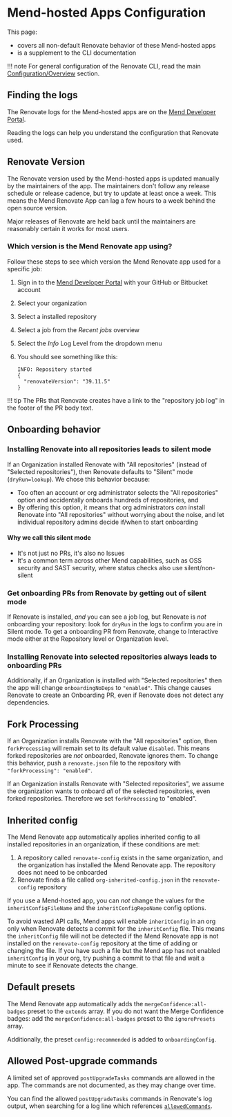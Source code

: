 # Mend-hosted Apps Configuration

This page:

- covers all non-default Renovate behavior of these Mend-hosted apps
- is a supplement to the CLI documentation

<!-- prettier-ignore -->
!!! note
    For general configuration of the Renovate CLI, read the main [Configuration/Overview](../config-overview.md) section.

## Finding the logs

The Renovate logs for the Mend-hosted apps are on the [Mend Developer Portal](https://developer.mend.io).

Reading the logs can help you understand the configuration that Renovate used.

## Renovate Version

The Renovate version used by the Mend-hosted apps is updated manually by the maintainers of the app.
The maintainers don't follow any release schedule or release cadence, but try to update at least once a week.
This means the Mend Renovate App can lag a few hours to a week behind the open source version.

Major releases of Renovate are held back until the maintainers are reasonably certain it works for most users.

### Which version is the Mend Renovate app using?

Follow these steps to see which version the Mend Renovate app used for a specific job:

1. Sign in to the [Mend Developer Portal](https://developer.mend.io/) with your GitHub or Bitbucket account
1. Select your organization
1. Select a installed repository
1. Select a job from the _Recent jobs_ overview
1. Select the _Info_ Log Level from the dropdown menu
1. You should see something like this:

   ```
   INFO: Repository started
   {
     "renovateVersion": "39.11.5"
   }
   ```

<!-- prettier-ignore -->
!!! tip
    The PRs that Renovate creates have a link to the "repository job log" in the footer of the PR body text.

## Onboarding behavior

### Installing Renovate into all repositories leads to silent mode

If an Organization installed Renovate with "All repositories" (instead of "Selected repositories"), then Renovate defaults to "Silent" mode (`dryRun=lookup`).
We chose this behavior because:

- Too often an account or org administrator selects the "All repositories" option and accidentally onboards hundreds of repositories, and
- By offering this option, it means that org administrators _can_ install Renovate into "All repositories" without worrying about the noise, and let individual repository admins decide if/when to start onboarding

#### Why we call this silent mode

- It's not just no PRs, it's also no Issues
- It's a common term across other Mend capabilities, such as OSS security and SAST security, where status checks also use silent/non-silent

### Get onboarding PRs from Renovate by getting out of silent mode

If Renovate is installed, _and_ you can see a job log, but Renovate is _not_ onboarding your repository: look for `dryRun` in the logs to confirm you are in Silent mode.
To get a onboarding PR from Renovate, change to Interactive mode either at the Repository level or Organization level.

### Installing Renovate into selected repositories always leads to onboarding PRs

Additionally, if an Organization is installed with "Selected repositories" then the app will change `onboardingNoDeps` to `"enabled"`.
This change causes Renovate to create an Onboarding PR, even if Renovate does not detect any dependencies.

## Fork Processing

If an Organization installs Renovate with the "All repositories" option, then `forkProcessing` will remain set to its default value `disabled`.
This means forked repositories are _not_ onboarded, Renovate ignores them.
To change this behavior, push a `renovate.json` file to the repository with `"forkProcessing": "enabled"`.

If an Organization installs Renovate with "Selected repositories", we assume the organization wants to onboard _all_ of the selected repositories, even forked repositories.
Therefore we set `forkProcessing` to "enabled".

## Inherited config

The Mend Renovate app automatically applies inherited config to all installed repositories in an organization, if these conditions are met:

1. A repository called `renovate-config` exists in the same organization, and the organization has installed the Mend Renovate app. The repository does not need to be onboarded
1. Renovate finds a file called `org-inherited-config.json` in the `renovate-config` repository

If you use a Mend-hosted app, you can _not_ change the values for the `inheritConfigFileName` and the `inheritConfigRepoName` config options.

To avoid wasted API calls, Mend apps will enable `inheritConfig` in an org only when Renovate detects a commit for the `inheritConfig` file.
This means the `inheritConfig` file will not be detected if the Mend Renovate app is not installed on the `renovate-config` repository at the time of adding or changing the file.
If you have such a file but the Mend app has not enabled `inheritConfig` in your org, try pushing a commit to that file and wait a minute to see if Renovate detects the change.

## Default presets

The Mend Renovate app automatically adds the `mergeConfidence:all-badges` preset to the `extends` array.
If you do not want the Merge Confidence badges: add the `mergeConfidence:all-badges` preset to the `ignorePresets` array.

Additionally, the preset `config:recommended` is added to `onboardingConfig`.

## Allowed Post-upgrade commands

A limited set of approved `postUpgradeTasks` commands are allowed in the app.
The commands are not documented, as they may change over time.

You can find the allowed `postUpgradeTasks` commands in Renovate's log output, when searching for a log line which references [`allowedCommands`](../self-hosted-configuration.md#allowedcommands).

